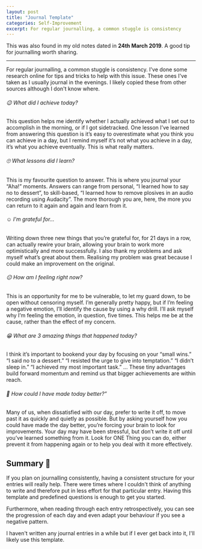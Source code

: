 ```yaml
---
layout: post
title: "Journal Template"
categories: Self-Improvement
excerpt: For regular journalling, a common stuggle is consistency
---
```


This was also found in my old notes dated in **24th March 2019**. A good tip for journalling worth sharing.

---

For regular journalling, a common stuggle is consistency. I've done some research online for tips and tricks to help with this issue.
These ones I've taken as I usually journal in the evenings. I likely copied these from other sources although I don't know where.

###### &#x1f609; What did I achieve today?

This question helps me identify whether I actually achieved what I set out to accomplish in the morning, or if I got sidetracked. One lesson I’ve learned from answering this question is it’s easy to overestimate what you think you can achieve in a day, but I remind myself it’s not what you achieve in a day, it’s what you achieve eventually. This is what really matters.

###### &#x1f644; What lessons did I learn?

This is my favourite question to answer. This is where you journal your “Aha!” moments. Answers can range from personal, “I learned how to say no to dessert”, to skill-based, “I learned how to remove plosives in an audio recording using Audacity”. The more thorough you are, here, the more you can return to it again and again and learn from it.

###### &#x263a; I'm grateful for...

Writing down three new things that you’re grateful for, for 21 days in a row, can actually rewire your brain, allowing your brain to work more optimistically and more successfully. I also thank my problems and ask myself what’s great about them. Realising my problem was great because I could make an improvement on the original.

###### &#x1f611; How am I feeling right now?

 This is an opportunity for me to be vulnerable, to let my guard down, to be open without censoring myself. I’m generally pretty happy, but if I’m feeling a negative emotion, I’ll identify the cause by using a why drill. I’ll ask myself why I’m feeling the emotion, in question, five times. This helps me be at the cause, rather than the effect of my concern.

###### &#x1f601; What are 3 amazing things that happened today?

I think it’s important to bookend your day by focusing on your “small wins.” “I said no to a dessert.” “I resisted the urge to give into temptation.” “I didn’t sleep in.” “I achieved my most important task.” … These tiny advantages build forward momentum and remind us that bigger achievements are within reach.

###### &#x1f914; How could I have made today better?”

 Many of us, when dissatisfied with our day, prefer to write it off, to move past it as quickly and quietly as possible. But by asking yourself how you could have made the day better, you’re forcing your brain to look for improvements. Your day may have been stressful, but don’t write it off until you’ve learned something from it. Look for ONE Thing you can do, either prevent it from happening again or to help you deal with it more effectively.

## Summary &#x1f4dd;

If you plan on journalling consistently, having a consistent structure for your entries will really help.
There were times where I couldn't think of anything to write and therefore put in less effort for that particular entry. Having this template and predefined questions is enough to get you started.

Furthermore, when reading through each entry retrospectively, you can see the progression of each day and even adapt your behaviour if you see a negative pattern.

I haven't written any journal entries in a while but if I ever get back into it, I'll likely use this template.
